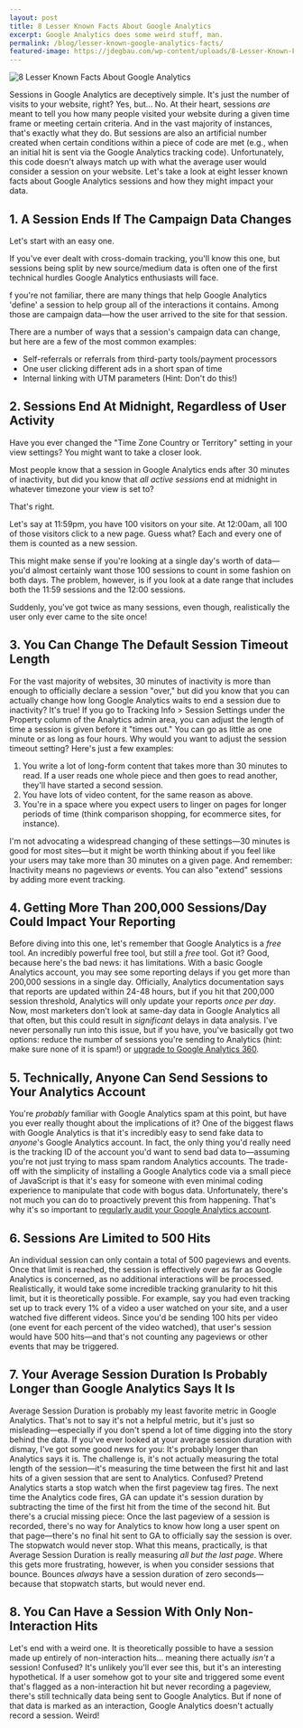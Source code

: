 ```yaml
---
layout: post
title: 8 Lesser Known Facts About Google Analytics
excerpt: Google Analytics does some weird stuff, man.
permalink: /blog/lesser-known-google-analytics-facts/
featured-image: https://jdegbau.com/wp-content/uploads/8-Lesser-Known-Facts-About-Google-Analytics-Sessions.jpg
---
```


![8 Lesser Known Facts About Google Analytics](https://jdegbau.com/wp-content/uploads/8-Lesser-Known-Facts-About-Google-Analytics-Sessions.jpg) 

Sessions in Google Analytics are deceptively simple. It's just the number of visits to your website, right? Yes, but... No. At their heart, sessions _are_ meant to tell you how many people visited your website during a given time frame or meeting certain criteria. And in the vast majority of instances, that's exactly what they do. But sessions are also an artificial number created when certain conditions within a piece of code are met (e.g., when an initial hit is sent via the Google Analytics tracking code). Unfortunately, this code doesn't always match up with what the average user would consider a session on your website. Let's take a look at eight lesser known facts about Google Analytics sessions and how they might impact your data.

## 1. A Session Ends If The Campaign Data Changes

Let's start with an easy one. 

If you've ever dealt with cross-domain tracking, you'll know this one, but sessions being split by new source/medium data is often one of the first technical hurdles Google Analytics enthusiasts will face. 

f you're not familiar, there are many things that help Google Analytics 'define' a session to help group all of the interactions it contains. Among those are campaign data—how the user arrived to the site for that session. 

There are a number of ways that a session's campaign data can change, but here are a few of the most common examples:

* Self-referrals or referrals from third-party tools/payment processors
* One user clicking different ads in a short span of time
* Internal linking with UTM parameters (Hint: Don't do this!)

## 2. Sessions End At Midnight, Regardless of User Activity

Have you ever changed the "Time Zone Country or Territory" setting in your view settings? You might want to take a closer look. 

Most people know that a session in Google Analytics ends after 30 minutes of inactivity, but did you know that _all active sessions_ end at midnight in whatever timezone your view is set to? 

That's right. 

Let's say at 11:59pm, you have 100 visitors on your site. At 12:00am, all 100 of those visitors click to a new page. Guess what? Each and every one of them is counted as a new session. 

This might make sense if you're looking at a single day's worth of data—you'd almost certainly want those 100 sessions to count in some fashion on both days. The problem, however, is if you look at a date range that includes both the 11:59 sessions and the 12:00 sessions. 

Suddenly, you've got twice as many sessions, even though, realistically the user only ever came to the site once!

## 3. You Can Change The Default Session Timeout Length

For the vast majority of websites, 30 minutes of inactivity is more than enough to officially declare a session "over," but did you know that you can actually change how long Google Analytics waits to end a session due to inactivity? It's true! If you go to Tracking Info > Session Settings under the Property column of the Analytics admin area, you can adjust the length of time a session is given before it "times out." You can go as little as one minute or as long as four hours. Why would you want to adjust the session timeout setting? Here's just a few examples:

1.  You write a lot of long-form content that takes more than 30 minutes to read. If a user reads one whole piece and then goes to read another, they'll have started a second session.
2.  You have lots of video content, for the same reason as above.
3.  You're in a space where you expect users to linger on pages for longer periods of time (think comparison shopping, for ecommerce sites, for instance).

I'm not advocating a widespread changing of these settings—30 minutes is good for most sites—but it might be worth thinking about if you feel like your users may take more than 30 minutes on a given page. And remember: Inactivity means no pageviews _or_ events. You can also "extend" sessions by adding more event tracking.

## 4. Getting More Than 200,000 Sessions/Day Could Impact Your Reporting

Before diving into this one, let's remember that Google Analytics is a _free_ tool. An incredibly powerful free tool, but still a _free_ tool. Got it? Good, because here's the bad news: it has limitations. With a basic Google Analytics account, you may see some reporting delays if you get more than 200,000 sessions in a single day. Officially, Analytics documentation says that reports are updated within 24-48 hours, but if you hit that 200,000 session threshold, Analytics will only update your reports _once per day_. Now, most marketers don't look at same-day data in Google Analytics all that often, but this could result in _significant_ delays in data analysis. I've never personally run into this issue, but if you have, you've basically got two options: reduce the number of sessions you're sending to Analytics (hint: make sure none of it is spam!) or [upgrade to Google Analytics 360](https://marketingplatform.google.com/about/analytics-360/).

## 5. Technically, Anyone Can Send Sessions to Your Analytics Account

You're _probably_ familiar with Google Analytics spam at this point, but have you ever really thought about the implications of it? One of the biggest flaws with Google Analytics is that it's incredibly easy to send fake data to _anyone_'s Google Analytics account. In fact, the only thing you'd really need is the tracking ID of the account you'd want to send bad data to—assuming you're not just trying to mass spam random Analytics accounts. The trade-off with the simplicity of installing a Google Analytics code via a small piece of JavaScript is that it's easy for someone with even minimal coding experience to manipulate that code with bogus data. Unfortunately, there's not much you can do to proactively prevent this from happening. That's why it's so important to [regularly audit your Google Analytics account](https://jdegbau.com/services/google-analytics-audits/).

## 6. Sessions Are Limited to 500 Hits

An individual session can only contain a total of 500 pageviews and events. Once that limit is reached, the session is effectively over as far as Google Analytics is concerned, as no additional interactions will be processed. Realistically, it would take some incredible tracking granularity to hit this limit, but it is theoretically possible. For example, say you had even tracking set up to track every 1% of a video a user watched on your site, and a user watched five different videos. Since you'd be sending 100 hits per video (one event for each percent of the video watched), that user's session would have 500 hits—and that's not counting any pageviews or other events that may be triggered.

## 7. Your Average Session Duration Is Probably Longer than Google Analytics Says It Is

Average Session Duration is probably my least favorite metric in Google Analytics. That's not to say it's not a helpful metric, but it's just so misleading—especially if you don't spend a lot of time digging into the story behind the data. If you've ever looked at your average session duration with dismay, I've got some good news for you: It's probably longer than Analytics says it is. The challenge is, it's not actually measuring the total length of the session—it's measuring the time between the first hit and last hits of a given session that are sent to Analytics. Confused? Pretend Analytics starts a stop watch when the first pageview tag fires. The next time the Analytics code fires, GA can update it's session duration by subtracting the time of the first hit from the time of the second hit. But there's a crucial missing piece: Once the last pageview of a session is recorded, there's no way for Analytics to know how long a user spent on that page—there's no final hit sent to GA to officially say the session is over. The stopwatch would never stop. What this means, practically, is that Average Session Duration is really measuring _all but the last page_. Where this gets more frustrating, however, is when you consider sessions that bounce. Bounces _always_ have a session duration of zero seconds—because that stopwatch starts, but would never end.

## 8. You Can Have a Session With Only Non-Interaction Hits

Let's end with a weird one. It is theoretically possible to have a session made up entirely of non-interaction hits... meaning there actually _isn't_ a session! Confused? It's unlikely you'll ever see this, but it's an interesting hypothetical. If a user somehow got to your site and triggered some event that's flagged as a non-interaction hit but never recording a pageview, there's still technically data being sent to Google Analytics. But if none of that data is marked as an interaction, Google Analytics doesn't actually record a session. Weird!